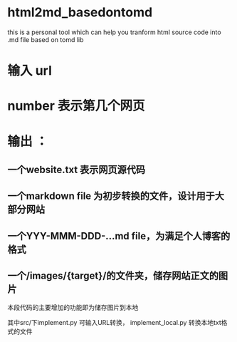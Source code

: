 # html2md_basedontomd

this is a personal tool which can help you tranform html source code into .md file based on tomd lib

# 输入 url
# number 表示第几个网页

# 输出 ：
## 一个website.txt 表示网页源代码
## 一个markdown file 为初步转换的文件，设计用于大部分网站
## 一个YYY-MMM-DDD-...md file，为满足个人博客的格式
## 一个/images/{target}/的文件夹，储存网站正文的图片

本段代码的主要增加的功能即为储存图片到本地

其中src/下implement.py 可输入URL转换， implement_local.py 转换本地txt格式的文件